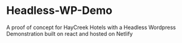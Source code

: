# Headless-WP-Demo
A proof of concept for HayCreek Hotels with a Headless Wordpress Demonstration built on react and hosted on Netlify 
